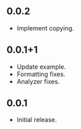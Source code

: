 ## 0.0.2

* Implement copying.

## 0.0.1+1

* Update example.
* Formatting fixes.
* Analyzer fixes.

## 0.0.1

* Initial release.
